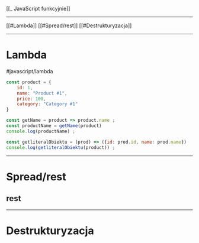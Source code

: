 [[_ JavaScript funkcyjnie]]

---
[[#Lambda]]
[[#Spread/rest]]
[[#Destrukturyzacja]]


---

# Lambda
#javascript/lambda

```js
const product = {
	id: 1,
	name: "Product #1",
	price: 100,
	category: "Category #1"
}

const getName = product => product.name ;
const productName = getName(product)
console.log(productName) ;

const getliteralObiektu = (prod) => ({id: prod.id, name: prod.name})
console.log(getliteralObiektu(product)) ;
```

----
# Spread/rest
## rest




----
# Destrukturyzacja









